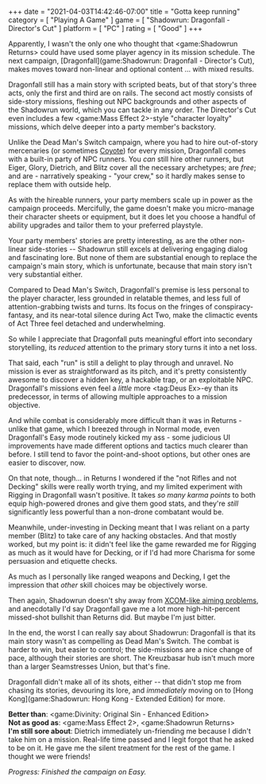 +++
date = "2021-04-03T14:42:46-07:00"
title = "Gotta keep running"
category = [ "Playing A Game" ]
game = [ "Shadowrun: Dragonfall - Director's Cut" ]
platform = [ "PC" ]
rating = [ "Good" ]
+++

Apparently, I wasn't the only one who thought that <game:Shadowrun Returns> could have used some player agency in its mission schedule.  The next campaign, [Dragonfall](game:Shadowrun: Dragonfall - Director's Cut), makes moves toward non-linear and optional content ... with mixed results.

Dragonfall still has a main story with scripted beats, but of that story's three acts, only the first and third are on rails.  The second act mostly consists of side-story missions, fleshing out NPC backgrounds and other aspects of the Shadowrun world, which you can tackle in any order.  The Director's Cut even includes a few <game:Mass Effect 2>-style "character loyalty" missions, which delve deeper into a party member's backstory.

Unlike the Dead Man's Switch campaign, where you had to hire out-of-story mercenaries (or sometimes <a href="https://shadowrun.fandom.com/wiki/Coyote">Coyote</a>) for every mission, Dragonfall comes with a built-in party of NPC runners.  You <i>can</i> still hire other runners, but Eiger, Glory, Dietrich, and Blitz cover all the necessary archetypes; are <i>free</i>; and are - narratively speaking - "your crew," so it hardly makes sense to replace them with outside help.

As with the hireable runners, your party members scale up in power as the campaign proceeds.  Mercifully, the game doesn't make you micro-manage their character sheets or equipment, but it does let you choose a handful of ability upgrades and tailor them to your preferred playstyle.

Your party members' stories are pretty interesting, as are the other non-linear side-stories -- Shadowrun still excels at delivering engaging dialog and fascinating lore.  But none of them are substantial enough to replace the campaign's main story, which is unfortunate, because that main story isn't very substantial either.

Compared to Dead Man's Switch, Dragonfall's premise is less personal to the player character, less grounded in relatable themes, and less full of attention-grabbing twists and turns.  Its focus on the fringes of conspiracy-fantasy, and its near-total silence during Act Two, make the climactic events of Act Three feel detached and underwhelming.

So while I appreciate that Dragonfall puts meaningful effort into secondary storytelling, its <i>reduced</i> attention to the primary story turns it into a net loss.

That said, each "run" is still a delight to play through and unravel.  No mission is ever as straightforward as its pitch, and it's pretty consistently awesome to discover a hidden key, a hackable trap, or an exploitable NPC.  Dragonfall's missions even feel a <i>little</i> more <tag:Deus Ex>-ey than its predecessor, in terms of allowing multiple approaches to a mission objective.

And while combat is considerably more difficult than it was in Returns - unlike that game, which I breezed through in Normal mode, even Dragonfall's Easy mode routinely kicked my ass - some judicious UI improvements have made different options and tactics much clearer than before.  I still tend to favor the point-and-shoot options, but other ones are easier to discover, now.

On that note, though... in Returns I wondered if the "not Rifles and not Decking" skills were really worth trying, and my limited experiment with Rigging in Dragonfall wasn't positive.  It takes <i>so many karma points</i> to both equip high-powered drones and give them good stats, and they're <i>still</i> significantly less powerful than a non-drone combatant would be.

Meanwhile, under-investing in Decking meant that I was reliant on a party member (Blitz) to take care of any hacking obstacles.  And that mostly worked, but my point is: it didn't feel like the game rewarded me for Rigging as much as it would have for Decking, or if I'd had more Charisma for some persuasion and etiquette checks.

As much as I personally like ranged weapons and Decking, I get the impression that <i>other</i> skill choices may be objectively worse.

Then again, Shadowrun doesn't shy away from <a href="https://tenor.com/view/xcom-miss-fail-gif-10469454">XCOM-like aiming problems</a>, and anecdotally I'd say Dragonfall gave me a lot more high-hit-percent missed-shot bullshit than Returns did.  But maybe I'm just bitter.

In the end, the worst I can really say about Shadowrun: Dragonfall is that its main story wasn't as compelling as Dead Man's Switch.  The combat is harder to win, but easier to control; the side-missions are a nice change of pace, although their stories are short.  The Kreuzbasar hub isn't much more than a larger Seamstresses Union, but that's fine.

Dragonfall didn't make all of its shots, either -- that didn't stop me from chasing its stories, devouring its lore, and <i>immediately</i> moving on to [Hong Kong](game:Shadowrun: Hong Kong - Extended Edition) for more.

<b>Better than</b>: <game:Divinity: Original Sin - Enhanced Edition>  
<b>Not as good as</b>: <game:Mass Effect 2>, <game:Shadowrun Returns>  
<b>I'm still sore about</b>: Dietrich immediately un-friending me because I didn't take him on a mission.  Real-life time passed and I legit forgot that he asked to be on it.  He gave me the silent treatment for the rest of the game.  I thought we were friends!

<i>Progress: Finished the campaign on Easy.</i>

